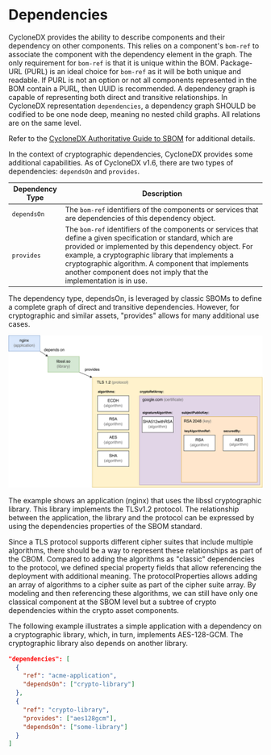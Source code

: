 # Dependencies

CycloneDX provides the ability to describe components and their dependency on other components. This relies on a
component's `bom-ref` to associate the component with the dependency element in the graph. The only requirement for `bom-ref`
is that it is unique within the BOM. Package-URL (PURL) is an ideal choice for `bom-ref` as it will be both unique and
readable. If PURL is not an option or not all components represented in the BOM contain a PURL, then UUID is recommended.
A dependency graph is capable of representing both direct and transitive relationships. In CycloneDX representation
`dependencies`, a dependency graph SHOULD be codified to be one node deep, meaning no nested child graphs. All
relations are on the same level.

Refer to the [CycloneDX Authoritative Guide to SBOM](https://cyclonedx.org/guides/) for additional details.

In the context of cryptographic dependencies, CycloneDX provides some additional capabilities. As of CycloneDX v1.6, 
there are two types of dependencies: `dependsOn` and `provides`.

| Dependency Type | Description |
| --------------- | ------------|
| `dependsOn` | The `bom-ref` identifiers of the components or services that are dependencies of this dependency object. |
| `provides` | The `bom-ref` identifiers of the components or services that define a given specification or standard, which are provided or implemented by this dependency object. For example, a cryptographic library that implements a cryptographic algorithm. A component that implements another component does not imply that the implementation is in use. |


The dependency type, dependsOn, is leveraged by classic SBOMs to define a complete graph of direct and transitive 
dependencies. However, for cryptographic and similar assets, "provides" allows for many additional use cases.

![Dependencies](./images/dependencies.svg)

The example shows an application (nginx) that uses the libssl cryptographic library. This library implements the TLSv1.2
protocol. The relationship between the application, the library and the protocol can be expressed by using the 
dependencies properties of the SBOM standard.

Since a TLS protocol supports different cipher suites that include multiple algorithms, there should be a way to 
represent these relationships as part of the CBOM. Compared to adding the algorithms as "classic" dependencies to the 
protocol, we defined special property fields that allow referencing the deployment with additional meaning.
The protocolProperties allows adding an array of algorithms to a cipher suite as part of the cipher suite array. 
By modeling and then referencing these algorithms, we can still have only one classical component at the SBOM level but 
a subtree of crypto dependencies within the crypto asset components.

The following example illustrates a simple application with a dependency on a cryptographic library, which, in turn,
implements AES-128-GCM. The cryptographic library also depends on another library.

```json
"dependencies": [
  {
    "ref": "acme-application",
    "dependsOn": ["crypto-library"]
  },
  {
    "ref": "crypto-library",
    "provides": ["aes128gcm"],
    "dependsOn": ["some-library"]
  }
]
```

<div style="page-break-after: always; visibility: hidden">
\newpage
</div>